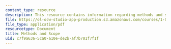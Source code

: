 ```yaml
---
content_type: resource
description: This resource contains information regarding methods and scope.
file: https://ol-ocw-studio-app-production.s3.amazonaws.com/courses/1-00-introduction-to-computers-and-engineering-problem-solving-spring-2012/c7f9a6365ca0a10ede2baf7b701f7f1f_MIT1_00S12_Lec_6.pdf
file_type: application/pdf
resourcetype: Document
title: Methods and Scope
uid: c7f9a636-5ca0-a10e-de2b-af7b701f7f1f
---
```

